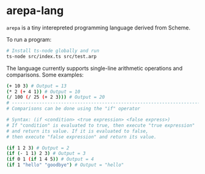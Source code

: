 # arepa-lang

`arepa` is a tiny interepreted programming language derived from Scheme.

To run a program:

```bash
# Install ts-node globally and run
ts-node src/index.ts src/test.arp
```

The language currently supports single-line arithmetic operations and comparisons. Some examples:

```bash
(+ 10 3) # Output = 13
(* 2 (+ 4 1)) # Output = 10
(/ 100 (/ 25 (+ 2 3))) # Output = 20
# ---------------------------------------------------------------------
# Comparisons can be done using the "if" operator

# Syntax: (if <condition> <true expression> <false express>)
# If "condition" is evaluated to true, then execute "true expression"
# and return its value. If it is evaluated to false,
# then execute "false expression" and return its value.

(if 1 2 3) # Output = 2
(if (- 1 1) 2 3) # Output = 3
(if 0 1 (if 1 4 5)) # Output = 4
(if 1 "hello" "goodbye") # Output = "hello"
```
